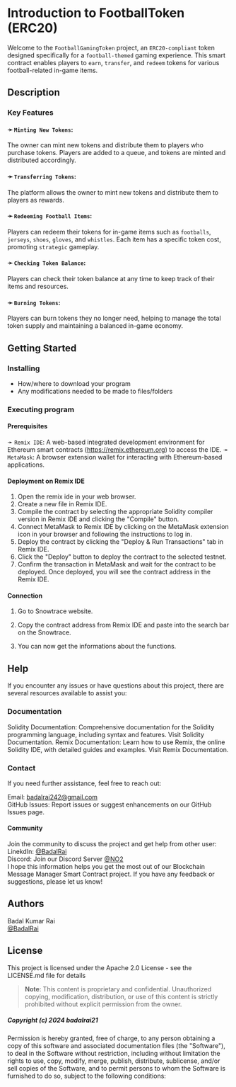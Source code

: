 # Introduction to FootballToken (ERC20)

Welcome to the ```FootballGamingToken``` project, an ```ERC20-compliant``` token designed specifically for a ```football-themed``` gaming experience. This smart contract enables players to ```earn```, ```transfer```, and ```redeem``` tokens for various football-related in-game items.

## Description

### Key Features
#### ➛ ```Minting New Tokens```:
The owner can mint new tokens and distribute them to players who purchase tokens. Players are added to a queue, and tokens are minted and distributed accordingly.  
  
#### ➛ ```Transferring Tokens```:
The platform allows the owner to mint new tokens and distribute them to players as rewards.  
  
#### ➛ ```Redeeming Football Items```:
Players can redeem their tokens for in-game items such as ```footballs```, ```jerseys```, ```shoes```, ```gloves```, and ```whistles```. Each item has a specific token cost, promoting ```strategic``` gameplay.      
  
#### ➛ ```Checking Token Balance```:
Players can check their token balance at any time to keep track of their items and resources.    
  
#### ➛ ```Burning Tokens```:
Players can burn tokens they no longer need, helping to manage the total token supply and maintaining a balanced in-game economy.  

## Getting Started

### Installing

* How/where to download your program
* Any modifications needed to be made to files/folders

### Executing program

#### Prerequisites
➛ ```Remix IDE```: A web-based integrated development environment for Ethereum smart contracts (https://remix.ethereum.org) to access the IDE.
➛ ```MetaMask```: A browser extension wallet for interacting with Ethereum-based applications.

#### Deployment on Remix IDE
1. Open the remix ide in your web browser.
2. Create a new file in Remix IDE.
3. Compile the contract by selecting the appropriate Solidity compiler version in Remix IDE and clicking the "Compile" button.
4. Connect MetaMask to Remix IDE by clicking on the MetaMask extension icon in your browser and following the instructions to log in.
5. Deploy the contract by clicking the "Deploy & Run Transactions" tab in Remix IDE.
6. Click the "Deploy" button to deploy the contract to the selected testnet.
7. Confirm the transaction in MetaMask and wait for the contract to be deployed. Once deployed, you will see the contract address in the Remix IDE.

#### Connection
1. Go to Snowtrace website.

2. Copy the contract address from Remix IDE and paste into the search bar on the Snowtrace.

3. You can now get the informations about the functions.

## Help
If you encounter any issues or have questions about this project, there are several resources available to assist you:

### Documentation
Solidity Documentation: Comprehensive documentation for the Solidity programming language, including syntax and features. Visit Solidity Documentation.
Remix Documentation: Learn how to use Remix, the online Solidity IDE, with detailed guides and examples. Visit Remix Documentation.

### Contact
If you need further assistance, feel free to reach out:

Email: badalrai242@gmail.com  
GitHub Issues: Report issues or suggest enhancements on our GitHub Issues page.  

  
#### Community  
Join the community to discuss the project and get help from other user:
LinekdIn: [@BadalRai](https://www.linkedin.com/in/badal-kumar-rai-a0151b259/)  
Discord: Join our Discord Server [@NO2](https://discord.gg/Dnw4ZjEg)    
I hope this information helps you get the most out of our Blockchain Message Manager Smart Contract project. If you have any feedback or suggestions, please let us know!

## Authors

Badal Kumar Rai                                                                                                                        
[@BadalRai](https://www.linkedin.com/in/badal-kumar-rai-a0151b259/)

## License

This project is licensed under the Apache 2.0 License - see the LICENSE.md file for details    
> **Note**: This content is proprietary and confidential. Unauthorized copying, modification, distribution, or use of this content is strictly prohibited without explicit permission from the owner.


##### Copyright (c) 2024 badalrai21

Permission is hereby granted, free of charge, to any person obtaining a copy of this software and associated documentation files (the "Software"), to deal in the Software without restriction, including without limitation the rights to use, copy, modify, merge, publish, distribute, sublicense, and/or sell copies of the Software, and to permit persons to whom the Software is furnished to do so, subject to the following conditions:
